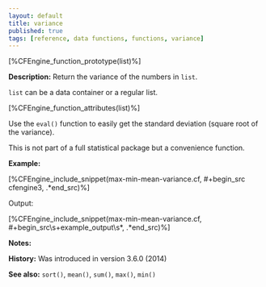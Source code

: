 ```yaml
---
layout: default
title: variance
published: true
tags: [reference, data functions, functions, variance]
---
```


[%CFEngine_function_prototype(list)%]

**Description:** Return the variance of the numbers in `list`.

`list` can be a data container or a regular list.

[%CFEngine_function_attributes(list)%]

Use the `eval()` function to easily get the standard deviation (square root of the variance).

This is not part of a full statistical package but a convenience function.

**Example:**

[%CFEngine_include_snippet(max-min-mean-variance.cf, #\+begin_src cfengine3, .*end_src)%]

Output:

[%CFEngine_include_snippet(max-min-mean-variance.cf, #\+begin_src\s+example_output\s*, .*end_src)%]

**Notes:**

**History:** Was introduced in version 3.6.0 (2014)

**See also:** `sort()`, `mean()`, `sum()`, `max()`, `min()`
